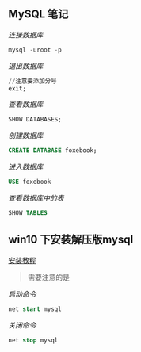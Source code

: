 ## MySQL 笔记

*连接数据库*

```sql
mysql -uroot -p
```

*退出数据库*

```sql
//注意要添加分号
exit;
```

*查看数据库*

```sql
SHOW DATABASES;
```

*创建数据库*

```sql
CREATE DATABASE foxebook;
```

*进入数据库*

```sql
USE foxebook
```

*查看数据库中的表*

```sql
SHOW TABLES
```

## win10 下安装解压版mysql

[安装教程](http://www.cnblogs.com/tongy0/p/6739188.html)

>需要注意的是

*启动命令*

```sql
net start mysql
```

*关闭命令*

```sql
net stop mysql
```










